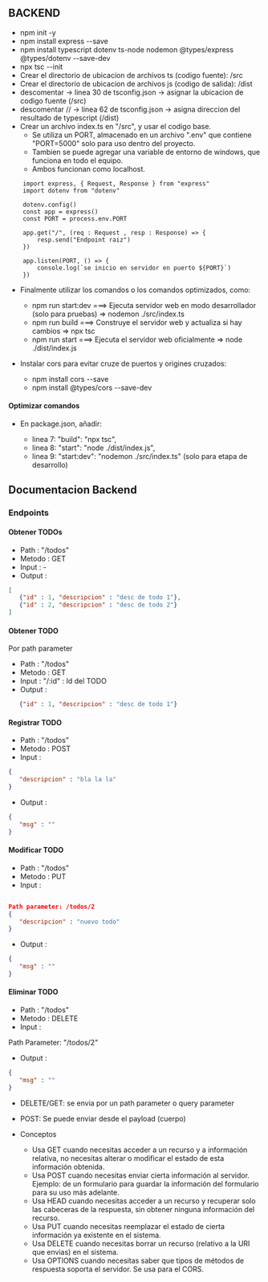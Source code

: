 ## BACKEND

 - npm init -y
 - npm install express --save
 - npm install typescript dotenv ts-node nodemon @types/express @types/dotenv --save-dev
 - npx tsc --init
 - Crear el directorio de ubicacion de archivos ts (codigo fuente): /src
 - Crear el directorio de ubicacion de archivos js (codigo de salida): /dist
 - descomentar -> linea 30 de tsconfig.json -> asignar la ubicacion de codigo fuente (/src)
 - descomentar // -> linea 62 de tsconfig.json -> asigna direccion del resultado de typescript (/dist)
 - Crear un archivo index.ts en "/src", y usar el codigo base.
    - Se utiliza un PORT, almacenado en un archivo ".env" que contiene "PORT=5000" solo para uso dentro del proyecto.
    - Tambien se puede agregar una variable de entorno de windows, que funciona en todo el equipo.
    - Ambos funcionan como localhost.

```
    import express, { Request, Response } from "express"
    import dotenv from "dotenv"

    dotenv.config()
    const app = express()
    const PORT = process.env.PORT

    app.get("/", (req : Request , resp : Response) => {
        resp.send("Endpoint raiz")
    })

    app.listen(PORT, () => {
        console.log(`se inicio en servidor en puerto ${PORT}`)
    })
```
 - Finalmente utilizar los comandos o los comandos optimizados, como:
    - npm run start:dev ===> Ejecuta servidor web en modo desarrollador (solo para pruebas) => nodemon ./src/index.ts
    - npm run build ===> Construye el servidor web y actualiza si hay cambios => npx tsc
    - npm run start ===> Ejecuta el servidor web oficialmente => node ./dist/index.js

 - Instalar cors para evitar cruze de puertos y origines cruzados:
    - npm install cors --save
    - npm install @types/cors --save-dev

#### Optimizar comandos

 - En package.json, añadir:

    - linea 7: "build": "npx tsc",
    - linea 8: "start": "node ./dist/index.js",
    - linea 9: "start:dev": "nodemon ./src/index.ts" (solo para etapa de desarrollo)

## Documentacion Backend

### Endpoints

#### Obtener TODOs

 - Path : "/todos"
 - Metodo : GET
 - Input : -
 - Output :

 ```json
 [
    {"id" : 1, "descripcion" : "desc de todo 1"},
    {"id" : 2, "descripcion" : "desc de todo 2"}
 ]
 ```

#### Obtener TODO

 Por path parameter
 - Path : "/todos"
 - Metodo : GET
 - Input : "/:id" : Id del TODO
 - Output :

 ```json
    {"id" : 1, "descripcion" : "desc de todo 1"}
 ```

#### Registrar TODO

 - Path : "/todos"
 - Metodo : POST
 - Input :

 ```json
{
    "descripcion" : "bla la la"
}
 ```
 - Output :

 ```json
 {
    "msg" : ""
 }
 ```

#### Modificar TODO

 - Path : "/todos"
 - Metodo : PUT
 - Input :

 ```json

Path parameter: /todos/2
{
    "descripcion" : "nuevo todo"
}
 ```

 - Output :

 ```json
{
    "msg" : ""
}
 ```

#### Eliminar TODO

 - Path : "/todos"
 - Metodo : DELETE
 - Input : 

Path Parameter: "/todos/2"

 - Output :

 ```json
{
    "msg" : ""
}
 ```

 - DELETE/GET: se envia por un path parameter o query parameter
 - POST: Se puede enviar desde el payload (cuerpo)

 - Conceptos
     - Usa GET cuando necesitas acceder a un recurso y a información relativa, no necesitas alterar o modificar el estado de esta información obtenida.
     - Usa POST cuando necesitas enviar cierta información al servidor. Ejemplo: de un formulario para guardar la información del formulario para su uso más adelante.
     - Usa HEAD cuando necesitas acceder a un recurso y recuperar solo las cabeceras de la respuesta, sin obtener ninguna información del recurso.
     - Usa PUT cuando necesitas reemplazar el estado de cierta información ya existente en el sistema.
     - Usa DELETE cuando necesitas borrar un recurso (relativo a la URI que envias) en el sistema.
     - Usa OPTIONS cuando necesitas saber que tipos de métodos de respuesta soporta el servidor. Se usa para el CORS.